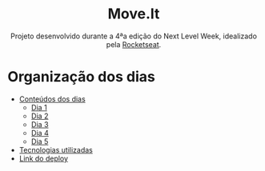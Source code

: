 <h1 align="center">Move.It</h1>

<p align="center">Projeto desenvolvido durante a 4ªa edição do Next Level Week, idealizado pela <a href="https://github.com/rocketseat">Rocketseat</a>.</p>

Organização dos dias
=================
<!--ts-->
   * [Conteúdos dos dias](#Dias)
      * [Dia 1](#dia1)
      * [Dia 2](#dia2)
      * [Dia 3](#dia3)
      * [Dia 4](#dia4)
	  * [Dia 5](#dia5)
   * [Tecnologias utilizadas](#Tecnologias)
   * [Link do deploy](#Deploy)
<!--te-->